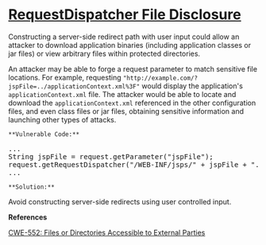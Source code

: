 # [RequestDispatcher File Disclosure](http://find-sec-bugs.github.io/bugs.htm#REQUESTDISPATCHER_FILE_DISCLOSURE)

Constructing a server-side redirect path with user input could allow an attacker to download application binaries (including application classes or jar files) or view arbitrary files within protected directories.  

An attacker may be able to forge a request parameter to match sensitive file locations. For example, requesting `"http://example.com/?jspFile=../applicationContext.xml%3F"` would display the application's `applicationContext.xml` file. The attacker would be able to locate and download the `applicationContext.xml` referenced in the other configuration files, and even class files or jar files, obtaining sensitive information and launching other types of attacks.

    **Vulnerable Code:**  

<pre>...
String jspFile = request.getParameter("jspFile");
request.getRequestDispatcher("/WEB-INF/jsps/" + jspFile + ".jsp").include(request, response);
...</pre>

    **Solution:**  

Avoid constructing server-side redirects using user controlled input.

**References**  

[CWE-552: Files or Directories Accessible to External Parties](https://cwe.mitre.org/data/definitions/552.html)